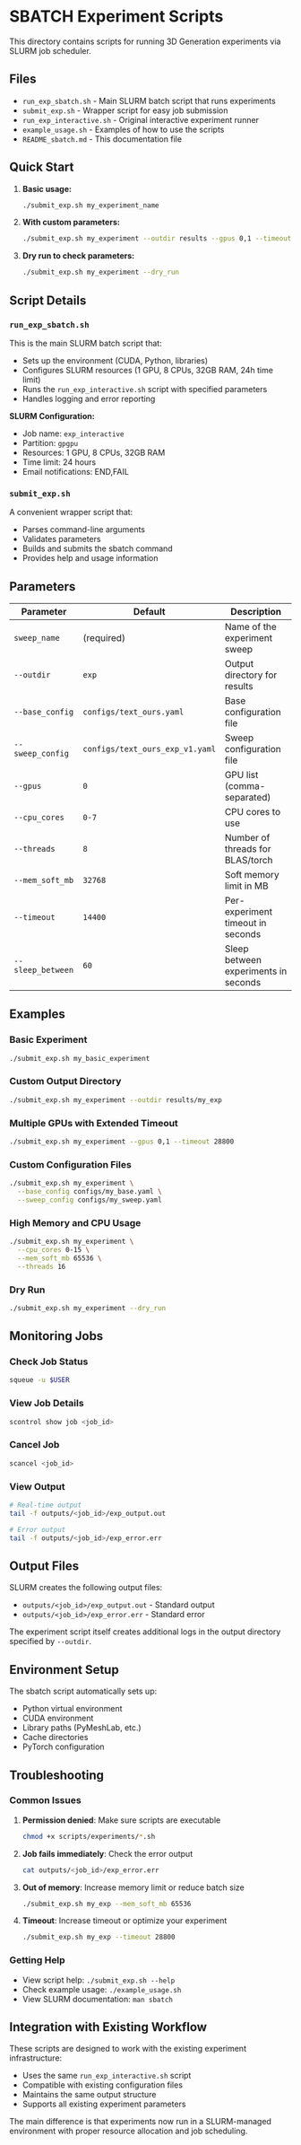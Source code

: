 # SBATCH Experiment Scripts

This directory contains scripts for running 3D Generation experiments via SLURM job scheduler.

## Files

- `run_exp_sbatch.sh` - Main SLURM batch script that runs experiments
- `submit_exp.sh` - Wrapper script for easy job submission
- `run_exp_interactive.sh` - Original interactive experiment runner
- `example_usage.sh` - Examples of how to use the scripts
- `README_sbatch.md` - This documentation file

## Quick Start

1. **Basic usage:**
   ```bash
   ./submit_exp.sh my_experiment_name
   ```

2. **With custom parameters:**
   ```bash
   ./submit_exp.sh my_experiment --outdir results --gpus 0,1 --timeout 28800
   ```

3. **Dry run to check parameters:**
   ```bash
   ./submit_exp.sh my_experiment --dry_run
   ```

## Script Details

### `run_exp_sbatch.sh`

This is the main SLURM batch script that:
- Sets up the environment (CUDA, Python, libraries)
- Configures SLURM resources (1 GPU, 8 CPUs, 32GB RAM, 24h time limit)
- Runs the `run_exp_interactive.sh` script with specified parameters
- Handles logging and error reporting

**SLURM Configuration:**
- Job name: `exp_interactive`
- Partition: `gpgpu`
- Resources: 1 GPU, 8 CPUs, 32GB RAM
- Time limit: 24 hours
- Email notifications: END,FAIL

### `submit_exp.sh`

A convenient wrapper script that:
- Parses command-line arguments
- Validates parameters
- Builds and submits the sbatch command
- Provides help and usage information

## Parameters

| Parameter | Default | Description |
|-----------|---------|-------------|
| `sweep_name` | (required) | Name of the experiment sweep |
| `--outdir` | `exp` | Output directory for results |
| `--base_config` | `configs/text_ours.yaml` | Base configuration file |
| `--sweep_config` | `configs/text_ours_exp_v1.yaml` | Sweep configuration file |
| `--gpus` | `0` | GPU list (comma-separated) |
| `--cpu_cores` | `0-7` | CPU cores to use |
| `--threads` | `8` | Number of threads for BLAS/torch |
| `--mem_soft_mb` | `32768` | Soft memory limit in MB |
| `--timeout` | `14400` | Per-experiment timeout in seconds |
| `--sleep_between` | `60` | Sleep between experiments in seconds |

## Examples

### Basic Experiment
```bash
./submit_exp.sh my_basic_experiment
```

### Custom Output Directory
```bash
./submit_exp.sh my_experiment --outdir results/my_exp
```

### Multiple GPUs with Extended Timeout
```bash
./submit_exp.sh my_experiment --gpus 0,1 --timeout 28800
```

### Custom Configuration Files
```bash
./submit_exp.sh my_experiment \
  --base_config configs/my_base.yaml \
  --sweep_config configs/my_sweep.yaml
```

### High Memory and CPU Usage
```bash
./submit_exp.sh my_experiment \
  --cpu_cores 0-15 \
  --mem_soft_mb 65536 \
  --threads 16
```

### Dry Run
```bash
./submit_exp.sh my_experiment --dry_run
```

## Monitoring Jobs

### Check Job Status
```bash
squeue -u $USER
```

### View Job Details
```bash
scontrol show job <job_id>
```

### Cancel Job
```bash
scancel <job_id>
```

### View Output
```bash
# Real-time output
tail -f outputs/<job_id>/exp_output.out

# Error output
tail -f outputs/<job_id>/exp_error.err
```

## Output Files

SLURM creates the following output files:
- `outputs/<job_id>/exp_output.out` - Standard output
- `outputs/<job_id>/exp_error.err` - Standard error

The experiment script itself creates additional logs in the output directory specified by `--outdir`.

## Environment Setup

The sbatch script automatically sets up:
- Python virtual environment
- CUDA environment
- Library paths (PyMeshLab, etc.)
- Cache directories
- PyTorch configuration

## Troubleshooting

### Common Issues

1. **Permission denied**: Make sure scripts are executable
   ```bash
   chmod +x scripts/experiments/*.sh
   ```

2. **Job fails immediately**: Check the error output
   ```bash
   cat outputs/<job_id>/exp_error.err
   ```

3. **Out of memory**: Increase memory limit or reduce batch size
   ```bash
   ./submit_exp.sh my_exp --mem_soft_mb 65536
   ```

4. **Timeout**: Increase timeout or optimize your experiment
   ```bash
   ./submit_exp.sh my_exp --timeout 28800
   ```

### Getting Help

- View script help: `./submit_exp.sh --help`
- Check example usage: `./example_usage.sh`
- View SLURM documentation: `man sbatch`

## Integration with Existing Workflow

These scripts are designed to work with the existing experiment infrastructure:
- Uses the same `run_exp_interactive.sh` script
- Compatible with existing configuration files
- Maintains the same output structure
- Supports all existing experiment parameters

The main difference is that experiments now run in a SLURM-managed environment with proper resource allocation and job scheduling.
